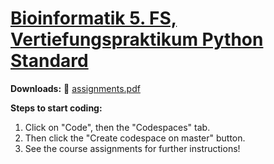 # [Bioinformatik 5. FS,<br>Vertiefungspraktikum Python Standard]()

**Downloads:**
📝&nbsp;[assignments.pdf](https://github.com/BMCV/mobi-fs5-python-assignments/releases/download/current/assignments.pdf)

**Steps to start coding:**
1. Click on "Code", then the "Codespaces" tab.
2. Then click the "Create codespace on master" button.
3. See the course assignments for further instructions!
